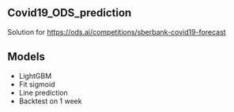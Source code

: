 ## Covid19_ODS_prediction
Solution for https://ods.ai/competitions/sberbank-covid19-forecast
## Models
- LightGBM
- Fit sigmoid
- Line prediction
- Backtest on 1 week
